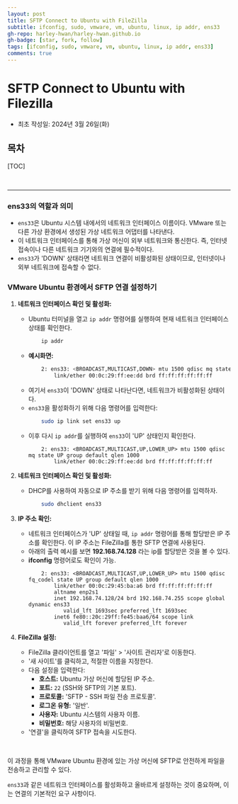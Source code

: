 ```yaml
---
layout: post
title: SFTP Connect to Ubuntu with FileZilla
subtitle: ifconfig, sudo, vmware, vm, ubuntu, linux, ip addr, ens33
gh-repo: harley-hwan/harley-hwan.github.io
gh-badge: [star, fork, follow]
tags: [ifconfig, sudo, vmware, vm, ubuntu, linux, ip addr, ens33]
comments: true
---
```


# SFTP Connect to Ubuntu with Filezilla

- 최초 작성일: 2024년 3월 26일(화)

## 목차

[TOC]

<br/>

---
### ens33의 역할과 의미
- `ens33`은 Ubuntu 시스템 내에서의 네트워크 인터페이스 이름이다. VMware 또는 다른 가상 환경에서 생성된 가상 네트워크 어댑터를 나타낸다.
- 이 네트워크 인터페이스를 통해 가상 머신이 외부 네트워크와 통신한다. 즉, 인터넷 접속이나 다른 네트워크 기기와의 연결에 필수적이다.
- `ens33`가 'DOWN' 상태라면 네트워크 연결이 비활성화된 상태이므로, 인터넷이나 외부 네트워크에 접속할 수 없다.

### VMware Ubuntu 환경에서 SFTP 연결 설정하기
1. **네트워크 인터페이스 확인 및 활성화:**
   - Ubuntu 터미널을 열고 `ip addr` 명령어를 실행하여 현재 네트워크 인터페이스 상태를 확인한다.
      ```bash
          ip addr
      ```
    - **예시화면:**
      ```bash
          2: ens33: <BROADCAST,MULTICAST,DOWN> mtu 1500 qdisc mq state DOWN group default qlen 1000
              link/ether 00:0c:29:ff:ee:dd brd ff:ff:ff:ff:ff:ff
      ```
   - 여기서 `ens33`이 'DOWN' 상태로 나타난다면, 네트워크가 비활성화된 상태이다.
   - `ens33`을 활성화하기 위해 다음 명령어를 입력한다:
      ```bash
          sudo ip link set ens33 up
      ```
   - 이후 다시 `ip addr`를 실행하여 `ens33`이 'UP' 상태인지 확인한다.
      ```
          2: ens33: <BROADCAST,MULTICAST,UP,LOWER_UP> mtu 1500 qdisc mq state UP group default qlen 1000
              link/ether 00:0c:29:ff:ee:dd brd ff:ff:ff:ff:ff:ff
      ```

2. **네트워크 인터페이스 확인 및 활성화:**

   - DHCP를 사용하여 자동으로 IP 주소를 받기 위해 다음 명령어를 입력하자.
      ```bash
          sudo dhclient ens33
      ```

3. **IP 주소 확인:**
   - 네트워크 인터페이스가 'UP' 상태일 때, `ip addr` 명령어를 통해 할당받은 IP 주소를 확인한다. 이 IP 주소는 FileZilla를 통한 SFTP 연결에 사용된다.
   - 아래의 출력 예시를 보면 **192.168.74.128** 라는 ip를 할당받은 것을 볼 수 있다.
   - **ifconfig** 명령어로도 확인이 가능.
      ```
          2: ens33: <BROADCAST,MULTICAST,UP,LOWER_UP> mtu 1500 qdisc fq_codel state UP group default qlen 1000
              link/ether 00:0c:29:45:ba:a6 brd ff:ff:ff:ff:ff:ff
              altname enp2s1
              inet 192.168.74.128/24 brd 192.168.74.255 scope global dynamic ens33
                 valid_lft 1693sec preferred_lft 1693sec
              inet6 fe80::20c:29ff:fe45:baa6/64 scope link 
                 valid_lft forever preferred_lft forever
      ```
      
4. **FileZilla 설정:**
   - FileZilla 클라이언트를 열고 '파일' > '사이트 관리자'로 이동한다.
   - '새 사이트'를 클릭하고, 적절한 이름을 지정한다.
   - 다음 설정을 입력한다:
     - **호스트:** Ubuntu 가상 머신에 할당된 IP 주소.
     - **포트:** `22` (SSH와 SFTP의 기본 포트).
     - **프로토콜:** 'SFTP - SSH 파일 전송 프로토콜'.
     - **로그온 유형:** '일반'.
     - **사용자:** Ubuntu 시스템의 사용자 이름.
     - **비밀번호:** 해당 사용자의 비밀번호.
   - '연결'을 클릭하여 SFTP 접속을 시도한다.

<br/>

이 과정을 통해 VMware Ubuntu 환경에 있는 가상 머신에 SFTP로 안전하게 파일을 전송하고 관리할 수 있다. 

`ens33`과 같은 네트워크 인터페이스를 활성화하고 올바르게 설정하는 것이 중요하며, 이는 연결의 기본적인 요구 사항이다.

